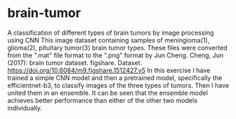 # brain-tumor
A classification of different types of brain tumors by image processing using CNN
This image dataset containing samples of meningioma(1), glioma(2), pituitary tumor(3) brain tumor types. These files were converted from the ".mat" file format to the ".png" format by Jun Cheng.                                                                       Cheng, Jun (2017): brain tumor dataset. figshare. Dataset. https://doi.org/10.6084/m9.figshare.1512427.v5
In this exercise I have trained a simple CNN model and then a pretrained model, specifically the efficientnet-b3, to classify images of the three types of tumors. Then I have united them in an ensemble.
It can be seen that the ensemble model achieves better performance than either of the other two models individually.
